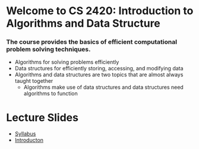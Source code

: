 # Welcome to CS 2420: Introduction to Algorithms and Data Structure

### The course provides the basics of efficient computational problem solving techniques. 
   +  Algorithms for solving problems efficiently
   +  Data structures for efficiently storing, accessing, and modifying data
+ Algorithms and data structures are two topics that are almost always taught together
    + Algorithms make use of data structures and data structures need algorithms to function



# Lecture Slides
+  [Syllabus](Slides/0.CourseSyllabus.pdf)
+  [Introducton](Slides/1.Introduction.pdf)